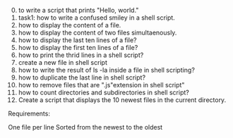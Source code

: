 0. to write a script that prints "Hello, world."
1. task1: how to write a confused smiley in a shell script.
2. how to display the content of a file.
3. how to display the content of two files simultaenously.
4. how to display the last ten lines of a file?
5. how to display the first ten lines of a file?
6. how to print the thrid lines in a shell script?
7. create a new file in shell script
8. how to write the result of ls -la inside a file in shell scripting?
9. how to duplicate the last line in shell script? 
10. how to remove files that are ".js"extension in shell script"
11. how to count directories and subdirectories in shell script? 
12. Create a script that displays the 10 newest files in the current directory.

Requirements:

One file per line
Sorted from the newest to the oldest
